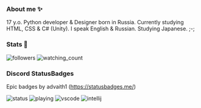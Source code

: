 ### About me ✨

17 y.o. Python developer & Designer born in Russia. Currently studying HTML, CSS & C# (Unity). I speak English & Russian. Studying Japanese. ;-;


### Stats 🪩

<img alt="followers" title="Follow me on Github" src="https://img.shields.io/github/followers/nichind?color=236ad3&style=for-the-badge&logo=github&label=Follow me ^^"/>
<img src="https://komarev.com/ghpvc/?username=nichind&color=brightgreen" alt="watching_count" />

### Discord StatusBadges
Epic badges by advaith1 (https://statusbadges.me/)

![status](https://api.statusbadges.me/badge/status/301035790891352076) ![playing](https://api.statusbadges.me/badge/playing/301035790891352076) 
![vscode](https://api.statusbadges.me/badge/vscode/301035790891352076) ![intellij](https://api.statusbadges.me/badge/intellij/301035790891352076)


<!--
**nichind/nichind** is a ✨ _special_ ✨ repository because its `README.md` (this file) appears on your GitHub profile.

Here are some ideas to get you started:

- 🔭 I’m currently working on ...
- 🌱 I’m currently learning ...
- 👯 I’m looking to collaborate on ...
- 🤔 I’m looking for help with ...
- 💬 Ask me about ...
- 📫 How to reach me: ...
- 😄 Pronouns: ...
- ⚡ Fun fact: ...
-->
